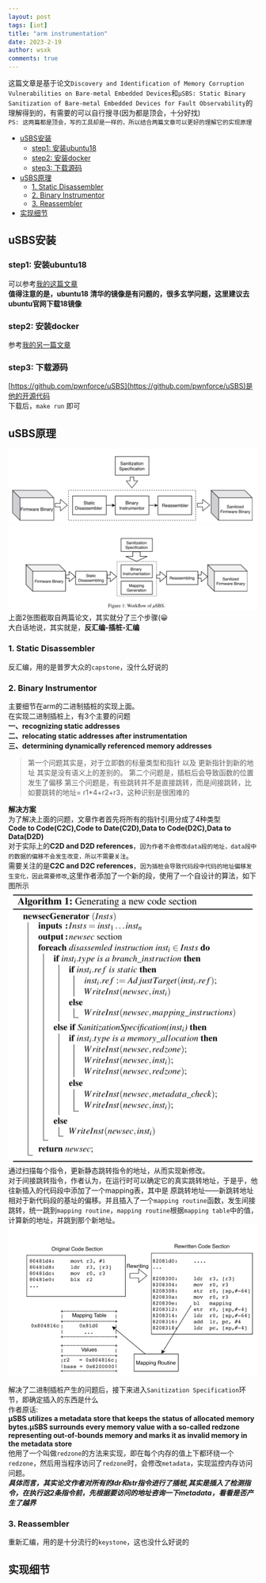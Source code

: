 ```yaml
---
layout: post
tags: [iot]
title: "arm instrumentation"
date: 2023-2-19
author: wsxk
comments: true
---
```


这篇文章是基于论文`Discovery and Identification of Memory Corruption Vulnerabilities on Bare-metal Embedded Devices`和`µSBS: Static Binary Sanitization of Bare-metal Embedded Devices for Fault Observability`的理解得到的，有需要的可以自行搜寻(因为都是顶会，十分好找)<br>
`PS: 这两篇都是顶会，写的工具却是一样的，所以结合两篇文章可以更好的理解它的实现原理`<br>

- [uSBS安装](#usbs安装)
  - [step1: 安装ubuntu18](#step1-安装ubuntu18)
  - [step2: 安装docker](#step2-安装docker)
  - [step3: 下载源码](#step3-下载源码)
- [uSBS原理](#usbs原理)
  - [1. Static Disassembler](#1-static-disassembler)
  - [2. Binary Instrumentor](#2-binary-instrumentor)
  - [3. Reassembler](#3-reassembler)
- [实现细节](#实现细节)


## uSBS安装<br>
### step1: 安装ubuntu18<br>
可以参考[我的这篇文章](https://wsxk.github.io/ubuntu_%E5%AE%89%E8%A3%85%E5%B8%B8%E8%A7%84%E6%93%8D%E4%BD%9C/)<br>
**值得注意的是，ubuntu18 清华的镜像是有问题的，很多玄学问题，这里建议去ubuntu官网下载18镜像**<br>

### step2: 安装docker<br>
参考[我的另一篇文章](https://wsxk.github.io/docker_install/)<br>

### step3: 下载源码<br>
[https://github.com/pwnforce/uSBS](https://github.com/pwnforce/uSBS)是他的开源代码<br>
下载后，`make run` 即可<br>

## uSBS原理<br>
![](https://raw.githubusercontent.com/wsxk/wsxk_pictures/main/2023-2-18-reverse/20230219191615.png)
![](https://raw.githubusercontent.com/wsxk/wsxk_pictures/main/2023-2-18-reverse/20230219191508.png)
上面2张图截取自两篇论文，其实就分了三个步骤(😀<br>
大白话地说，其实就是，**反汇编-插桩-汇编**<br>

### 1. Static Disassembler<br>
反汇编，用的是普罗大众的`capstone`，没什么好说的<br>

### 2. Binary Instrumentor<br>
主要细节在arm的二进制插桩的实现上面。<br>
在实现二进制插桩上，有3个主要的问题<br>
**一、recognizing static addresses**<br>
**二、relocating static addresses after instrumentation**<br>
**三、determining dynamically referenced memory addresses**<br>

> 第一个问题其实是，对于立即数的标量类型和指针 以及 更新指针到新的地址 其实是没有语义上的差别的。
> 第二个问题是，插桩后会导致函数的位置发生了偏移
> 第三个问题是，有些跳转并不是直接跳转，而是间接跳转，比如要跳转的地址= r1*4+r2+r3，这种识别是很困难的

**解决方案**<br>
为了解决上面的问题，文章作者首先将所有的指针引用分成了4种类型<br>
**Code to Code(C2C),Code to Date(C2D),Data to Code(D2C),Data to Data(D2D)**<br>
对于实际上的**C2D and D2D references**，`因为作者不会修改data段的地址，data段中的数据的偏移不会发生改变，所以不需要关注`。<br>
需要关注的是**C2C and D2C references**，`因为插桩会导致代码段中代码的地址偏移发生变化，因此需要修改`,这里作者添加了一个新的段，使用了一个自设计的算法，如下图所示<br>
![](https://raw.githubusercontent.com/wsxk/wsxk_pictures/main/2023-2-18-reverse/20230220150807.png)
通过扫描每个指令，更新静态跳转指令的地址，从而实现新修改。<br>
对于间接跳转指令，作者认为，在运行时可以确定它的真实跳转地址，于是乎，他往新插入的代码段中添加了一个mapping表，其中是 原跳转地址——新跳转地址相对于新代码段的基址的偏移。并且插入了一个`mapping routine`函数，发生间接跳转，统一跳到`mapping routine`，`mapping routine`根据`mapping table`中的值，计算新的地址，并跳到那个新地址。<br>
![](https://raw.githubusercontent.com/wsxk/wsxk_pictures/main/2023-2-18-reverse/20230220151811.png)

解决了二进制插桩产生的问题后，接下来进入`Sanitization Specification`环节，即确定插入的东西是什么<br>
作者原话:<br>
**µSBS utilizes a metadata store that keeps the status of allocated memory bytes.µSBS surrounds every memory value with a so-called redzone representing out-of-bounds memory and marks it as invalid memory in the metadata store**
<br>
他用了一个叫做`redzone`的方法来实现，即在每个内存的值上下都环绕一个`redzone`，然后用当程序访问了`redzone`时，会修改`metadata`，实现监控内存访问问题。<br>
***具体而言，其实论文作者对所有的ldr和str指令进行了插桩,其实是插入了检测指令，在执行这2条指令前，先根据要访问的地址咨询一下metadata，看看是否产生了越界***<br>


### 3. Reassembler<br>
重新汇编，用的是十分流行的`keystone`，这也没什么好说的<br>

## 实现细节<br>

